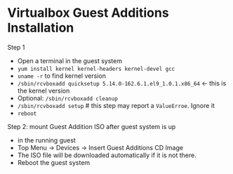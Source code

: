 # Virtualbox Guest Additions Installation

Step 1
- Open a terminal in the guest system
- `yum install kernel kernel-headers kernel-devel gcc`
- `uname -r`  to find kernel version
- `/sbin/rcvboxadd quicksetup 5.14.0-162.6.1.el9_1.0.1.x86_64`  <- this is the kernel version
- Optional: `/sbin/rcvboxadd cleanup`
- `/sbin/rcvboxadd setup`  # this step may report a `ValueErroe`. Ignore it
- `reboot`

Step 2: mount Guest Addition ISO after guest system is up
- in the running guest
- Top Menu -> Devices -> Insert Guest Additions CD Image
- The ISO file will be downloaded automatically if it is not there.
- Reboot the guest system

